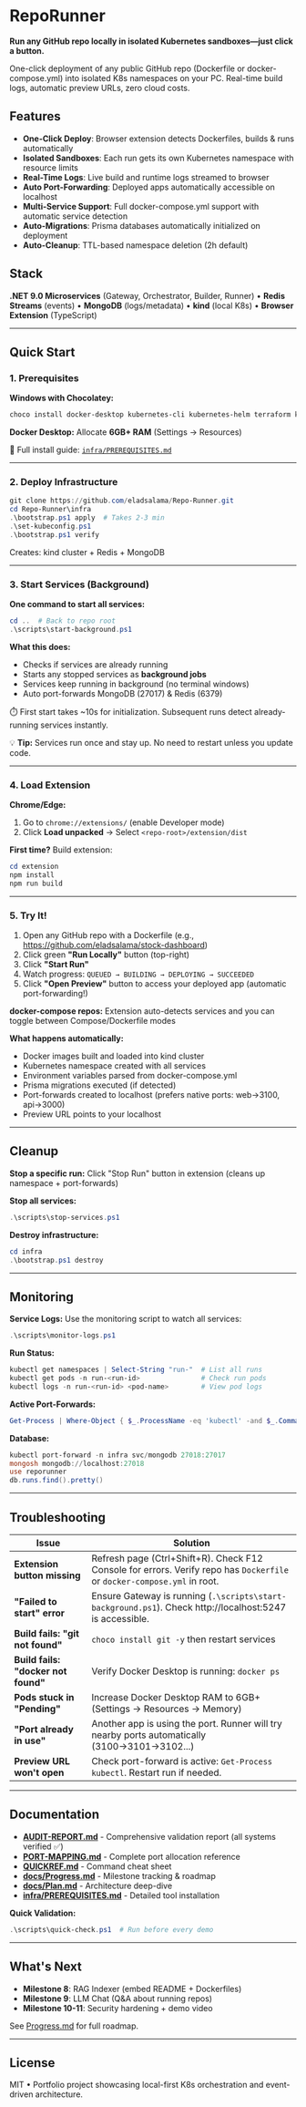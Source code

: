 # RepoRunner

**Run any GitHub repo locally in isolated Kubernetes sandboxes—just click a button.**

One-click deployment of any public GitHub repo (Dockerfile or docker-compose.yml) into isolated K8s namespaces on your PC. Real-time build logs, automatic preview URLs, zero cloud costs.

## Features

- **One-Click Deploy**: Browser extension detects Dockerfiles, builds & runs automatically
- **Isolated Sandboxes**: Each run gets its own Kubernetes namespace with resource limits
- **Real-Time Logs**: Live build and runtime logs streamed to browser
- **Auto Port-Forwarding**: Deployed apps automatically accessible on localhost
- **Multi-Service Support**: Full docker-compose.yml support with automatic service detection
- **Auto-Migrations**: Prisma databases automatically initialized on deployment
- **Auto-Cleanup**: TTL-based namespace deletion (2h default)

## Stack

**.NET 9.0 Microservices** (Gateway, Orchestrator, Builder, Runner) • **Redis Streams** (events) • **MongoDB** (logs/metadata) • **kind** (local K8s) • **Browser Extension** (TypeScript)

---

## Quick Start

### 1. Prerequisites

**Windows with Chocolatey:**
```powershell
choco install docker-desktop kubernetes-cli kubernetes-helm terraform kind git -y
```

**Docker Desktop:** Allocate **6GB+ RAM** (Settings → Resources)

📖 Full install guide: [`infra/PREREQUISITES.md`](infra/PREREQUISITES.md)

---

### 2. Deploy Infrastructure

```powershell
git clone https://github.com/eladsalama/Repo-Runner.git
cd Repo-Runner\infra
.\bootstrap.ps1 apply  # Takes 2-3 min
.\set-kubeconfig.ps1
.\bootstrap.ps1 verify
```

Creates: kind cluster + Redis + MongoDB

---

### 3. Start Services (Background)

**One command to start all services:**
```powershell
cd ..  # Back to repo root
.\scripts\start-background.ps1
```

**What this does:**
- Checks if services are already running
- Starts any stopped services as **background jobs**
- Services keep running in background (no terminal windows)
- Auto port-forwards MongoDB (27017) & Redis (6379)

⏱️ First start takes ~10s for initialization. Subsequent runs detect already-running services instantly.

💡 **Tip:** Services run once and stay up. No need to restart unless you update code.

---

### 4. Load Extension

**Chrome/Edge:**
1. Go to `chrome://extensions/` (enable Developer mode)
2. Click **Load unpacked** → Select `<repo-root>/extension/dist`

**First time?** Build extension:
```powershell
cd extension
npm install
npm run build
```

---

### 5. Try It!

1. Open any GitHub repo with a Dockerfile (e.g., https://github.com/eladsalama/stock-dashboard)
2. Click green **"Run Locally"** button (top-right)
3. Click **"Start Run"**
4. Watch progress: `QUEUED → BUILDING → DEPLOYING → SUCCEEDED`
5. Click **"Open Preview"** button to access your deployed app (automatic port-forwarding!)

**docker-compose repos:** Extension auto-detects services and you can toggle between Compose/Dockerfile modes

**What happens automatically:**
- Docker images built and loaded into kind cluster
- Kubernetes namespace created with all services
- Environment variables parsed from docker-compose.yml
- Prisma migrations executed (if detected)
- Port-forwards created to localhost (prefers native ports: web→3100, api→3000)
- Preview URL points to your localhost

---

## Cleanup

**Stop a specific run:** Click "Stop Run" button in extension (cleans up namespace + port-forwards)

**Stop all services:**
```powershell
.\scripts\stop-services.ps1
```

**Destroy infrastructure:**
```powershell
cd infra
.\bootstrap.ps1 destroy
```

---


## Monitoring

**Service Logs:** Use the monitoring script to watch all services:
```powershell
.\scripts\monitor-logs.ps1
```

**Run Status:**
```powershell
kubectl get namespaces | Select-String "run-"  # List all runs
kubectl get pods -n run-<run-id>               # Check run pods
kubectl logs -n run-<run-id> <pod-name>        # View pod logs
```

**Active Port-Forwards:**
```powershell
Get-Process | Where-Object { $_.ProcessName -eq 'kubectl' -and $_.CommandLine -like '*port-forward*' }
```

**Database:**
```powershell
kubectl port-forward -n infra svc/mongodb 27018:27017
mongosh mongodb://localhost:27018
use reporunner
db.runs.find().pretty()
```

---

## Troubleshooting

| Issue | Solution |
|-------|----------|
| **Extension button missing** | Refresh page (Ctrl+Shift+R). Check F12 Console for errors. Verify repo has `Dockerfile` or `docker-compose.yml` in root. |
| **"Failed to start" error** | Ensure Gateway is running (`.\scripts\start-background.ps1`). Check http://localhost:5247 is accessible. |
| **Build fails: "git not found"** | `choco install git -y` then restart services |
| **Build fails: "docker not found"** | Verify Docker Desktop is running: `docker ps` |
| **Pods stuck in "Pending"** | Increase Docker Desktop RAM to 6GB+ (Settings → Resources → Memory) |
| **"Port already in use"** | Another app is using the port. Runner will try nearby ports automatically (3100→3101→3102...) |
| **Preview URL won't open** | Check port-forward is active: `Get-Process kubectl`. Restart run if needed. |

---

## Documentation

- **[AUDIT-REPORT.md](AUDIT-REPORT.md)** - Comprehensive validation report (all systems verified ✅)
- **[PORT-MAPPING.md](PORT-MAPPING.md)** - Complete port allocation reference
- **[QUICKREF.md](QUICKREF.md)** - Command cheat sheet
- **[docs/Progress.md](docs/Progress.md)** - Milestone tracking & roadmap
- **[docs/Plan.md](docs/Plan.md)** - Architecture deep-dive
- **[infra/PREREQUISITES.md](infra/PREREQUISITES.md)** - Detailed tool installation

**Quick Validation:**
```powershell
.\scripts\quick-check.ps1  # Run before every demo
```

---

## What's Next

- **Milestone 8**: RAG Indexer (embed README + Dockerfiles)
- **Milestone 9**: LLM Chat (Q&A about running repos)
- **Milestone 10-11**: Security hardening + demo video

See [Progress.md](docs/Progress.md) for full roadmap.

---

## License

MIT • Portfolio project showcasing local-first K8s orchestration and event-driven architecture.
